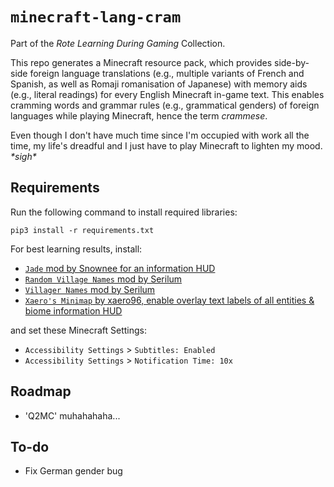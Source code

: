 # `minecraft-lang-cram`
Part of the *Rote Learning During Gaming* Collection.

This repo generates a Minecraft resource pack, which provides side-by-side foreign language translations (e.g., multiple variants of French and Spanish, as well as Romaji romanisation of Japanese) with memory aids (e.g., literal readings) for every English Minecraft in-game text. This enables cramming words and grammar rules (e.g., grammatical genders) of foreign languages while playing Minecraft, hence the term *crammese*.

Even though I don't have much time since I'm occupied with work all the time, my life's dreadful and I just have to play Minecraft to lighten my mood. *\*sigh\**

## Requirements
Run the following command to install required libraries:
```
pip3 install -r requirements.txt
```

For best learning results, install:
* [`Jade` mod by Snownee for an information HUD](https://www.curseforge.com/minecraft/mc-mods/jade)
* [`Random Village Names` mod by Serilum](https://www.curseforge.com/minecraft/mc-mods/random-village-names)
* [`Villager Names` mod by Serilum](https://www.curseforge.com/minecraft/mc-mods/villager-names)
* [`Xaero's Minimap` by xaero96, enable overlay text labels of all entities & biome information HUD](https://www.curseforge.com/minecraft/mc-mods/xaeros-minimap)

and set these Minecraft Settings:
* `Accessibility Settings` > `Subtitles: Enabled`
* `Accessibility Settings` > `Notification Time: 10x`

## Roadmap
* 'Q2MC' muhahahaha...

## To-do
* Fix German gender bug
